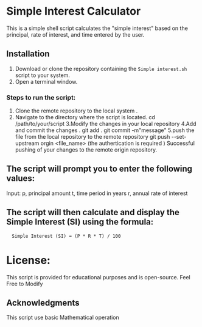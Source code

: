 # Simple Interest Calculator
This is a simple shell script calculates the "simple interest" based on the principal, rate of interest, and time entered by the user.

## Installation

1. Download or clone the repository containing the `Simple interest.sh` script to your system.
2. Open a terminal window.

### Steps to run the script:
1. Clone the remote repository to the local system .
2. Navigate to the directory where the script is located.
    cd /path/to/your/script
3.Modify the changes in your local repository
4.Add and commit the changes .
    git add .
    git commit -m"message"
5.push the file from the local repository to the remote repository
    git push  --set-upstream orgin <file_name>
    (the authertication is required )
 Successful pushing of your changes to the remote origin repository.
## The script will prompt you to enter the following values:
   Input:
   p, principal amount
   t, time period in years
   r, annual rate of interest
## The script will then calculate and display the Simple Interest (SI) using the formula:
      Simple Interest (SI) = (P * R * T) / 100
# License:
  This script is provided for educational purposes and is open-source. Feel Free to Modify 
## Acknowledgments
 This script use basic Mathematical operation 


